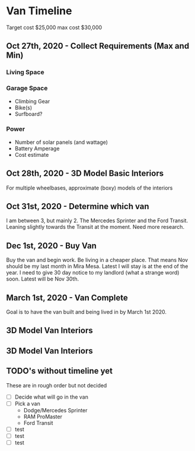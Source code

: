 # Van Timeline

Target cost \$25,000 max cost \$30,000

## Oct 27th, 2020 - Collect Requirements (Max and Min)

### Living Space

### Garage Space

* Climbing Gear
* Bike(s)
* Surfboard?

### Power

* Number of solar panels (and wattage)
* Battery Amperage
* Cost estimate

## Oct 28th, 2020 - 3D Model Basic Interiors

For multiple wheelbases, approximate (boxy) models of the interiors

## Oct 31st, 2020 - Determine which van

I am between 3, but mainly 2. The Mercedes Sprinter and the Ford Transit. Leaning slightly towards
the Transit at the moment. Need more research. 

## Dec 1st, 2020 - Buy Van

Buy the van and begin work. Be living in a cheaper place. That means Nov should be my last month in Mira Mesa. Latest I will stay is at the end of the year. I need to give 30 day notice to my
landlord (what a strange word) soon. Latest will be Nov 30th. 

## March 1st, 2020 - Van Complete
Goal is to have the van built and being lived in by March 1st 2020. 

## 3D Model Van Interiors

## 3D Model Van Interiors

## TODO's without timeline yet

These are in rough order but not decided

* [ ] Decide what will go in the van
* [ ] Pick a van
  * Dodge/Mercedes Sprinter
  * RAM ProMaster
  * Ford Transit
* [ ] test
* [ ] test
* [ ] test